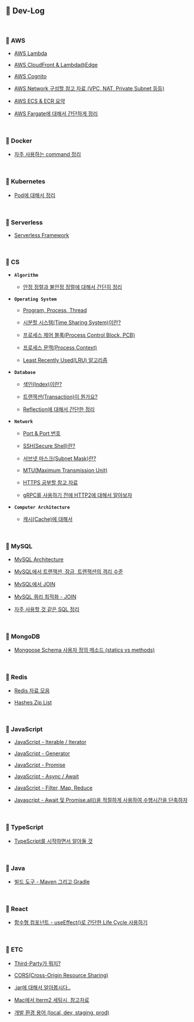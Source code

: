 ## :memo: Dev-Log

<br>

### :closed_book: AWS

- [AWS Lambda](https://github.com/bestdevhyo1225/dev-log/blob/master/AWS/Lambda.md)

- [AWS CloudFront & Lambda@Edge](https://github.com/bestdevhyo1225/dev-log/blob/master/AWS/CloudFront-Lambda%40Edge.md)

- [AWS Cognito](https://github.com/bestdevhyo1225/dev-log/blob/master/AWS/Cognito.md)

- [AWS Network 구성할 참고 자료 (VPC, NAT, Private Subnet 등등)](https://github.com/bestdevhyo1225/dev-log/blob/master/AWS/Network.md)

- [AWS ECS & ECR 요약](https://github.com/bestdevhyo1225/dev-log/blob/master/AWS/ECS_ECR.md)

- [AWS Fargate에 대해서 간단하게 정리](https://github.com/bestdevhyo1225/dev-log/blob/master/AWS/Fargate.md)

<br>

### :closed_book: Docker

- [자주 사용하는 command 정리](https://github.com/bestdevhyo1225/dev-log/blob/master/Docker/Docker-command.md)

<br>

### :closed_book: Kubernetes

- [Pod에 대해서 정리](https://github.com/bestdevhyo1225/dev-log/tree/master/Kubernetes)

<br>

### :closed_book: Serverless

- [Serverless Framework](https://github.com/bestdevhyo1225/dev-log/blob/master/Serverless/ServerlessFramework.md)

<br>

### :closed_book: CS

- **`Algorithm`**

  - [안정 정렬과 불안정 정렬에 대해서 간단히 정리](https://github.com/bestdevhyo1225/dev-log/blob/master/CS/Algorithm_stable_sort_unstable_sort.md)

- **`Operating System`**

  - [Program, Process, Thread](https://github.com/bestdevhyo1225/dev-log/blob/master/CS/OS_Program-Process-Thread.md)

  - [시분할 시스템(Time Sharing System)이란?](https://github.com/bestdevhyo1225/dev-log/blob/master/CS/OS_Time-Sharing-System.md)

  - [프로세스 제어 블록(Process Control Block, PCB)](https://github.com/bestdevhyo1225/dev-log/blob/master/CS/OS_Process-Control-Block.md)

  - [프로세스 문맥(Process Context)](https://github.com/bestdevhyo1225/dev-log/blob/master/CS/OS_Process-Context.md)

  - [Least Recently Used(LRU) 알고리즘](https://github.com/bestdevhyo1225/dev-log/blob/master/CS/OS_Least_Recently_Used.md)

- **`Database`**

  - [색인(Index)이란?](https://github.com/bestdevhyo1225/dev-log/blob/master/CS/DB_Index.md)

  - [트랜잭션(Transaction)이 뭔가요?](https://github.com/bestdevhyo1225/dev-log/blob/master/CS/DB_Transaction.md)

  - [Reflection에 대해서 간단한 정리](https://github.com/bestdevhyo1225/dev-log/blob/master/CS/DB_Reflection.md)

- **`Network`**

  - [Port & Port 번호](https://github.com/bestdevhyo1225/dev-log/blob/master/CS/Network_Port.md)

  - [SSH(Secure Shell)란?](https://github.com/bestdevhyo1225/dev-log/blob/master/CS/Network_Secure-Shell.md)

  - [서브넷 마스크(Subnet Mask)란?](https://github.com/bestdevhyo1225/dev-log/blob/master/CS/Network_Subnet-Mask.md)

  - [MTU(Maximum Transmission Unit)](https://github.com/bestdevhyo1225/dev-log/blob/master/CS/Network_MTU.md)

  - [HTTPS 공부할 참고 자료](https://github.com/bestdevhyo1225/dev-log/blob/master/CS/Network_nginx_https_reference.md)

  - [gRPC를 사용하기 전에 HTTP2에 대해서 알아보자](https://github.com/bestdevhyo1225/dev-log/blob/master/CS/Network_HTTP2.md)

- **`Computer Architecture`**

  - [캐시(Cache)에 대해서](https://github.com/bestdevhyo1225/dev-log/blob/master/CS/Computer_Architecture_cache.md)

<br>

### :green_book: MySQL

- [MySQL Architecture](https://github.com/bestdevhyo1225/dev-log/blob/master/MySQL/MySQL-Architecture.md)

- [MySQL에서 트랜잭션, 잠금, 트랜잭션의 격리 수준](https://github.com/bestdevhyo1225/dev-log/blob/master/MySQL/MySQL-Transaction-Lock-IsolationLevel.md)

- [MySQL에서 JOIN](https://github.com/bestdevhyo1225/dev-log/blob/master/MySQL/MySQL-Join.md)

- [MySQL 쿼리 최적화 - JOIN](https://github.com/bestdevhyo1225/dev-log/blob/master/MySQL/MySQL-Query-Optimization-JOIN.md)

- [자주 사용할 것 같은 SQL 정리](https://github.com/bestdevhyo1225/dev-log/blob/master/MySQL/MySQL-SQL.md)

<br>

### :green_book: MongoDB

- [Mongoose Schema 사용자 정의 메소드 (statics vs methods)](https://github.com/bestdevhyo1225/dev-log/blob/master/MongoDB/Mongoose-statics-methods.md)

<br>

### :green_book: Redis

- [Redis 자료 모음](https://github.com/bestdevhyo1225/dev-log/blob/master/Redis/Precautions.md)

- [Hashes Zip List](https://github.com/bestdevhyo1225/dev-log/blob/master/Redis/Hashes_Ziplist.md)

<br>

### :blue_book: JavaScript

- [JavaScript - Iterable / Iterator](https://github.com/bestdevhyo1225/dev-log/blob/master/JavaScript/Iterable-Iterator.md)

- [JavaScript - Generator](https://github.com/bestdevhyo1225/dev-log/blob/master/JavaScript/Generator.md)

- [JavaScript - Promise](https://github.com/bestdevhyo1225/dev-log/blob/master/JavaScript/Promise.md)

- [JavaScript - Async / Await](https://github.com/bestdevhyo1225/dev-log/blob/master/JavaScript/Async-Await.md)

- [JavaScript - Filter, Map, Reduce](https://github.com/bestdevhyo1225/dev-log/blob/master/JavaScript/Filter-Map-Reduce.md)

- [Javascript - Await 및 Promise.all()을 적절하게 사용하여 수행시간을 단축하자](https://github.com/bestdevhyo1225/dev-log/blob/master/JavaScript/Await_Optimization.md)

<br>

### :blue_book: TypeScript

- [TypeScript를 시작하면서 알아둘 것](https://github.com/bestdevhyo1225/dev-log/blob/master/TypeScript/TypeScript-Starter.md)

<br>

### :blue_book: Java

- [빌드 도구 - Maven 그리고 Gradle](https://github.com/bestdevhyo1225/dev-log/blob/master/Java/Maven-Gradle.md)

<br>

### :blue_book: React

- [함수형 컴포넌트 - useEffect()로 간단한 Life Cycle 사용하기](https://github.com/bestdevhyo1225/dev-log/blob/master/React/function_component_useEffect.md)

<br>

### :orange_book: ETC

- [Third-Party가 뭐지?](https://github.com/bestdevhyo1225/dev-log/blob/master/ETC/Third-Party.md)

- [CORS(Cross-Origin Resource Sharing)](https://github.com/bestdevhyo1225/dev-log/blob/master/ETC/CORS.md)

- [.jar에 대해서 알아봅시다..](https://github.com/bestdevhyo1225/dev-log/blob/master/ETC/JAR.md)

- [Mac에서 Iterm2 세팅시, 참고자료](https://github.com/bestdevhyo1225/dev-log/blob/master/ETC/Iterm2-Setting.md)

- [개발 환경 용어 (local, dev, staging, prod)](https://github.com/bestdevhyo1225/dev-log/blob/master/ETC/development_environment.md)
